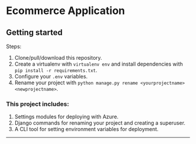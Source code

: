 # Ecommerce Application

## Getting started

Steps:

1. Clone/pull/download this repository.
2. Create a virtualenv with `virtualenv env` and install dependencies with `pip install -r requirements.txt`.
3. Configure your `.env` variables.
4. Rename your project with `python manage.py rename <yourprojectname> <newprojectname>`.

### This project includes:

1. Settings modules for deploying with Azure.
2. Django commands for renaming your project and creating a superuser.
3. A CLI tool for setting environment variables for deployment.

---

<div align="center">

</div>
